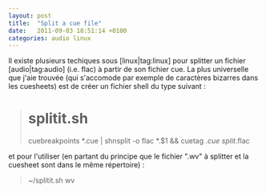 ```yaml
---
layout: post
title:  "Split a cue file"
date:   2011-09-03 18:51:14 +0100
categories: audio linux
---
```

Il existe plusieurs techiques sous [linux|tag:linux] pour splitter un fichier [audio|tag:audio] (i.e. flac) à partir de son fichier cue.
La plus universelle que j'aie trouvée (qui s'accomode par exemple de caractères bizarres dans les cuesheets) est de créer un fichier shell du type suivant :
 
> # splitit.sh
> cuebreakpoints *.cue | shnsplit -o flac *.$1 && cuetag *.cue split*.flac

et pour l'utiliser (en partant du principe que le fichier ".wv" à splitter et la cuesheet sont dans le même répertoire) :

> ~/splitit.sh wv
